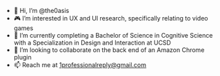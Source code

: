 - 🪷 Hi, I’m @the0asis
- 🎮 I’m interested in UX and UI research, specifically relating to video games
- 🌱 I’m currently completing a Bachelor of Science in Cognitive Science with a Specialization in Design and Interaction at UCSD
- 🤝 I’m looking to collaborate on the back end of an Amazon Chrome plugin
- 📫 Reach me at <u>1professionalreply@gmail.com</u>

<!---
the0asis/the0asis is a ✨ special ✨ repository because its `README.md` (this file) appears on your GitHub profile.
You can click the Preview link to take a look at your changes.
--->
